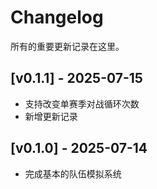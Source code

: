 # Changelog

所有的重要更新记录在这里。

## [v0.1.1] - 2025-07-15
- 支持改变单赛季对战循环次数
- 新增更新记录

## [v0.1.0] - 2025-07-14
- 完成基本的队伍模拟系统
